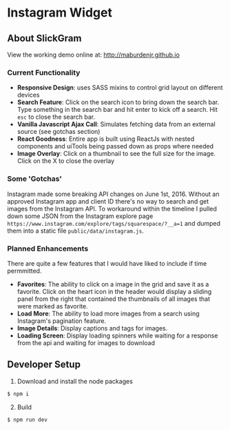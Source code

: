 # Instagram Widget

## About SlickGram

View the working demo online at: http://maburdenjr.github.io

### Current Functionality

* __Responsive Design__: uses SASS mixins to control grid layout on different devices
* __Search Feature__: Click on the search icon to bring down the search bar.  Type something in the search bar and hit enter to kick off a search.  Hit `esc` to close the search bar.
* __Vanilla Javascript Ajax Call__: Simulates fetching data from an external source (see gotchas section)
* __React Goodness__: Entire app is built using ReactJs with nested components and uiTools being passed down as props where needed
* __Image Overlay__:  Click on a thumbnail to see the full size for the image.  Click on the X to close the overlay

### Some 'Gotchas'

Instagram made some breaking API changes on June 1st, 2016.  Without an approved Instagram app and client ID there's no way to search and get images from the Instagram API.  To workaround within the timeline I pulled down some JSON from the Instagram explore page `https://www.instagram.com/explore/tags/squarespace/?__a=1` and dumped them into a static file `public/data/instagram.js`.  

### Planned Enhancements

There are quite a few features that I would have liked to include if time permmitted.

* __Favorites__: The ability to click on a image in the grid and save it as a favorite.  Click on the heart icon in the header would display a sliding panel from the right that contained the thumbnails of all images that were marked as favorite. 
* __Load More__: The ability to load more images from a search using Instagram's pagination feature.
* __Image Details__: Display captions and tags for images.
* __Loading Screen__: Display loading spinners while waiting for a response from the api and waiting for images to download

## Developer Setup

1. Download and install the node packages
```bash
$ npm i
```
2. Build
```
$ npm run dev
```